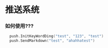 # 推送系统
<h3> 如何使用??? </h3>

```go
  push.InitKeyWordDing("test", "123", "test")
  push.SendMarkdown("test", "ahahhatest")  
```  
